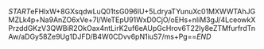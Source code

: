 $START$eFHIxW+8GXsqdwLuQ01tsG096lU+5LdryaTYunuXc01MXWWTAhJGMZLk4p+Na9AnZO6xVe+7l/WeTEpU91WxD0CjO/oEHs+nliM3gJ/4LceowkXPrzddGKzV3QWBiR2OkOax4ntLirK2uf6eAUpGcHrov6T22Iy8eZTMfurfrdTnAw/aDGy58Ze9Ug1DJFD/B4W0CDvv6pN1iuS7/ms+Pg==$END$